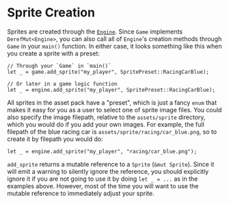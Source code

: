 # Sprite Creation

Sprites are created through the [`Engine`](400-engine.md).  Since `Game` implements `DerefMut<Engine>`, you can also call all of `Engine`'s creation methods through `Game` in your `main()` function. In either case, it looks something like this when you create a sprite with a preset:

```rust,ignored
// Through your `Game` in `main()`
let _ = game.add_sprite("my_player", SpritePreset::RacingCarBlue);

// Or later in a game logic function
let _ = engine.add_sprite("my_player", SpritePreset::RacingCarBlue);
```

All sprites in the asset pack have a "preset", which is just a fancy `enum` that makes it easy for you as a user to select one of sprite image files. You could also specify the image filepath, relative to the `assets/sprite` directory, which you would do if you add your own images.  For example, the full filepath of the blue racing car is `assets/sprite/racing/car_blue.png`, so to create it by filepath you would do:

```rust,ignored
let _ = engine.add_sprite("my_player", "racing/car_blue.png");
```

`add_sprite` returns a mutable reference to a `Sprite` (`&mut Sprite`). Since it will emit a warning to silently ignore the reference, you should explicitly ignore it if you are not going to use it by doing `let _ = ...` as in the examples above. However, most of the time you will want to use the mutable reference to immediately adjust your sprite.
